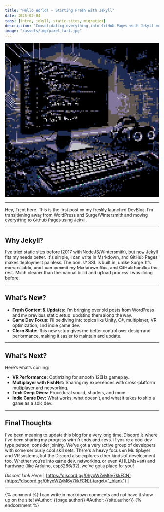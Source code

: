 ```yaml
---
title: "Hello World! - Starting Fresh with Jekyll"
date: 2025-02-04
tags: [intro, jekyll, static-sites, migration]
description: "Consolidating everything into GitHub Pages with Jekyll—moving away from WordPress, Surge, and Wintersmith."
image: "/assets/img/pixel_fart.jpg"
---
```



![image of a pixel fart](/assets/img/pixel_fart.jpg)

---

Hey, Trent here. This is the first post on my freshly launched DevBlog. I’m transitioning away from WordPress and Surge/Wintersmith and moving everything to GitHub Pages using Jekyll.

---
## Why Jekyll?

I’ve tried static sites before (2017 with NodeJS/Wintersmith), but now Jekyll fits my needs better. It's simple, I can write in Markdown, and GitHub Pages makes deployment painless. The bonus? SSL is built in, unlike Surge. It’s more reliable, and I can commit my Markdown files, and GitHub handles the rest. Much cleaner than the manual build and upload process I was doing before.

---
## What’s New?

- **Fresh Content & Updates:** I’m bringing over old posts from WordPress and my previous static setup, updating them along the way.
- **Game Dev Focus:** I’ll be diving into topics like Unity, C#, multiplayer, VR optimization, and indie game dev.
- **Clean Slate:** This new setup gives me better control over design and performance, making it easier to maintain and update.

---
## What’s Next?

Here’s what’s coming:

- **VR Performance:** Optimizing for smooth 120Hz gameplay.
- **Multiplayer with FishNet:** Sharing my experiences with cross-platform multiplayer and networking.
- **Tech Deep Dives:** Procedural sound, shaders, and more.
- **Indie Game Dev:** What works, what doesn’t, and what it takes to ship a game as a solo dev.

---
## Final Thoughts

I've been meaning to update this blog for a very long time. Discord is where I've been sharing my progress with friends and devs. If you're a cool dev-type person, consider joining. We've got a very active group of developers with some seriously cool skill sets. There's a heavy focus on Multiplayer and VR systems, but the Discord also explores other kinds of development too. Whether you're into game dev, networking, or even AI (LLMs+art) and hardware (like Arduino, esp8266/32), we've got a place for you!

_Discord Link Here:_ | [https://discord.gg/0hyoWZyM6y7kkFCN](https://discord.gg/0hyoWZyM6y7kkFCN){:target="_blank"} |


---
{% comment %}
I can write in markdown comments and not have it show up on the site!
#Author: {{page.author}}
#Author: {{site.author}}
{% endcomment %}
